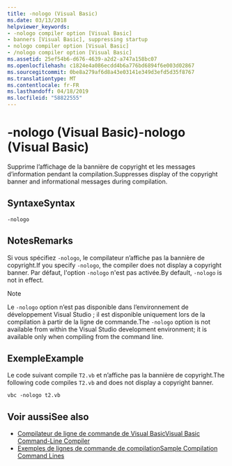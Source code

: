 ```yaml
---
title: -nologo (Visual Basic)
ms.date: 03/13/2018
helpviewer_keywords:
- -nologo compiler option [Visual Basic]
- banners [Visual Basic], suppressing startup
- nologo compiler option [Visual Basic]
- /nologo compiler option [Visual Basic]
ms.assetid: 25ef54b6-d676-4639-a2d2-a747a158bc07
ms.openlocfilehash: c1824e4a086ecdd4b6a776bd6894f6e003d02867
ms.sourcegitcommit: 0be8a279af6d8a43e03141e349d3efd5d35f8767
ms.translationtype: MT
ms.contentlocale: fr-FR
ms.lasthandoff: 04/18/2019
ms.locfileid: "58822555"
---
```

# <a name="-nologo-visual-basic"></a><span data-ttu-id="80702-102">-nologo (Visual Basic)</span><span class="sxs-lookup"><span data-stu-id="80702-102">-nologo (Visual Basic)</span></span>
<span data-ttu-id="80702-103">Supprime l’affichage de la bannière de copyright et les messages d’information pendant la compilation.</span><span class="sxs-lookup"><span data-stu-id="80702-103">Suppresses display of the copyright banner and informational messages during compilation.</span></span>  
  
## <a name="syntax"></a><span data-ttu-id="80702-104">Syntaxe</span><span class="sxs-lookup"><span data-stu-id="80702-104">Syntax</span></span>  
  
```  
-nologo  
```  
  
## <a name="remarks"></a><span data-ttu-id="80702-105">Notes</span><span class="sxs-lookup"><span data-stu-id="80702-105">Remarks</span></span>  
 <span data-ttu-id="80702-106">Si vous spécifiez `-nologo`, le compilateur n’affiche pas la bannière de copyright.</span><span class="sxs-lookup"><span data-stu-id="80702-106">If you specify `-nologo`, the compiler does not display a copyright banner.</span></span> <span data-ttu-id="80702-107">Par défaut, l'option `-nologo` n'est pas activée.</span><span class="sxs-lookup"><span data-stu-id="80702-107">By default, `-nologo` is not in effect.</span></span>  
  
> [!NOTE]
>  <span data-ttu-id="80702-108">Le `-nologo` option n’est pas disponible dans l’environnement de développement Visual Studio ; il est disponible uniquement lors de la compilation à partir de la ligne de commande.</span><span class="sxs-lookup"><span data-stu-id="80702-108">The `-nologo` option is not available from within the Visual Studio development environment; it is available only when compiling from the command line.</span></span>  
  
## <a name="example"></a><span data-ttu-id="80702-109">Exemple</span><span class="sxs-lookup"><span data-stu-id="80702-109">Example</span></span>  
 <span data-ttu-id="80702-110">Le code suivant compile `T2.vb` et n’affiche pas la bannière de copyright.</span><span class="sxs-lookup"><span data-stu-id="80702-110">The following code compiles `T2.vb` and does not display a copyright banner.</span></span>  
  
```console
vbc -nologo t2.vb  
```  
  
## <a name="see-also"></a><span data-ttu-id="80702-111">Voir aussi</span><span class="sxs-lookup"><span data-stu-id="80702-111">See also</span></span>

- [<span data-ttu-id="80702-112">Compilateur de ligne de commande de Visual Basic</span><span class="sxs-lookup"><span data-stu-id="80702-112">Visual Basic Command-Line Compiler</span></span>](../../../visual-basic/reference/command-line-compiler/index.md)
- [<span data-ttu-id="80702-113">Exemples de lignes de commande de compilation</span><span class="sxs-lookup"><span data-stu-id="80702-113">Sample Compilation Command Lines</span></span>](../../../visual-basic/reference/command-line-compiler/sample-compilation-command-lines.md)

